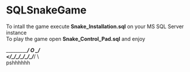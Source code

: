 # SQLSnakeGame

To intall the game execute  **Snake_Installation.sql** on your MS SQL Server instance                                                    
To play the game open **Snake_Control_Pad.sql** and enjoy                                                                                
                                                                                                                                         
  ________________________/ O  \___/                                                                                                     
 <_/_\_/_\_/_\_/_\_/_\_/_______/   \                                                                                                     
pshhhhhh

